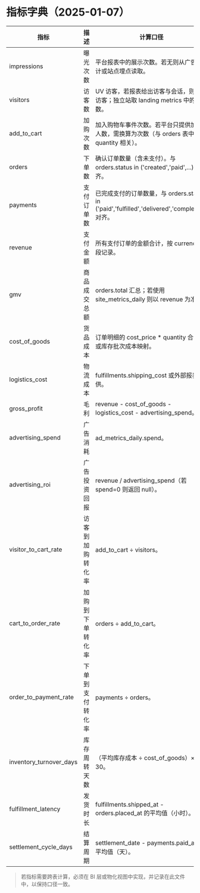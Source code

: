 # 指标字典（2025-01-07）

| 指标 | 描述 | 计算口径 | 数据来源 |
| --- | --- | --- | --- |
| impressions | 曝光次数 | 平台报表中的展示次数。若无则从广告统计或站点埋点读取。 | site_metrics_daily.impressions / ad_metrics_daily.impressions |
| visitors | 访客数 | UV 访客，若报表给出访客与会话，则优先访客；独立站取 landing metrics 中的用户数。 | site_metrics_daily.visitors |
| add_to_cart | 加购次数 | 加入购物车事件次数。若平台只提供加购人数，需换算为次数（与 orders 表中的 quantity 相关）。 | site_metrics_daily.add_to_cart |
| orders | 下单数 | 确认订单数量（含未支付）。与 orders.status in ('created','paid',...) 对齐。 | site_metrics_daily.orders / orders 表 |
| payments | 支付订单数 | 已完成支付的订单数量，与 orders.status in ('paid','fulfilled','delivered','completed') 对齐。 | site_metrics_daily.payments / payments 表 |
| revenue | 支付金额 | 所有支付订单的金额合计，按 currency 字段记录。 | site_metrics_daily.revenue / orders.total |
| gmv | 商品成交总额 | orders.total 汇总；若使用 site_metrics_daily 则以 revenue 为准。 | orders.total |
| cost_of_goods | 货品成本 | 订单明细的 cost_price * quantity 合计，或库存批次成本映射。 | order_items.cost_price、inventory_batches.cost_price |
| logistics_cost | 物流成本 | fulfillments.shipping_cost 或外部报表提供。 | fulfillments.shipping_cost |
| gross_profit | 毛利 | revenue - cost_of_goods - logistics_cost - advertising_spend。 | 由订单、库存、广告数据计算 |
| advertising_spend | 广告消耗 | ad_metrics_daily.spend。 | ad_metrics_daily |
| advertising_roi | 广告投资回报 | revenue / advertising_spend（若 spend=0 则返回 null）。 | ad_metrics_daily + site_metrics_daily |
| visitor_to_cart_rate | 访客到加购转化率 | add_to_cart ÷ visitors。 | site_metrics_daily |
| cart_to_order_rate | 加购到下单转化率 | orders ÷ add_to_cart。 | site_metrics_daily |
| order_to_payment_rate | 下单到支付转化率 | payments ÷ orders。 | site_metrics_daily |
| inventory_turnover_days | 库存周转天数 | （平均库存成本 ÷ cost_of_goods）× 30。 | inventory_snapshots + order_items |
| fulfillment_latency | 发货时长 | fulfillments.shipped_at - orders.placed_at 的平均值（小时）。 | orders + fulfillments |
| settlement_cycle_days | 结算周期 | settlement_date - payments.paid_at 的平均值（天）。 | payments |

> 若指标需要跨表计算，必须在 BI 层或物化视图中实现，并记录在此文件中，以保持口径一致。
